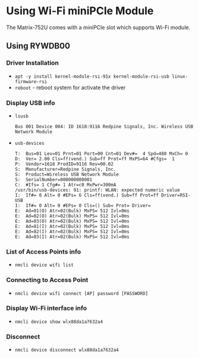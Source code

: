 # Using Wi-Fi miniPCIe Module

The Matrix-752U comes with a miniPCIe slot which supports Wi-Fi module.

## Using RYWDB00
### Driver Installation
- `apt -y install kernel-module-rsi-91x kernel-module-rsi-usb linux-firmware-rsi`
- `reboot` - reboot system for activate the driver

### Display USB info
- `lsusb`  
  ```
  Bus 001 Device 004: ID 1618:9116 Redpine Signals, Inc. Wireless USB Network Module
  ```
- `usb-devices`
  ```
  T:  Bus=01 Lev=01 Prnt=01 Port=00 Cnt=01 Dev#=  4 Spd=480 MxCh= 0
  D:  Ver= 2.00 Cls=ff(vend.) Sub=ff Prot=ff MxPS=64 #Cfgs=  1
  P:  Vendor=1618 ProdID=9116 Rev=00.02
  S:  Manufacturer=Redpine Signals, Inc.
  S:  Product=Wireless USB Network Module
  S:  SerialNumber=000000000001
  C:  #Ifs= 1 Cfg#= 1 Atr=c0 MxPwr=300mA
  /usr/bin/usb-devices: 91: printf: WLAN: expected numeric value
  I:  If#= 0 Alt= 0 #EPs= 6 Cls=ff(vend.) Sub=ff Prot=ff Driver=RSI-USB
  I:  If#= 0 Alt= 0 #EPs= 0 Cls=() Sub= Prot= Driver=
  E:  Ad=01(O) Atr=02(Bulk) MxPS= 512 Ivl=0ms
  E:  Ad=02(O) Atr=02(Bulk) MxPS= 512 Ivl=0ms
  E:  Ad=03(O) Atr=02(Bulk) MxPS= 512 Ivl=0ms
  E:  Ad=81(I) Atr=02(Bulk) MxPS= 512 Ivl=0ms
  E:  Ad=82(I) Atr=02(Bulk) MxPS= 512 Ivl=0ms
  E:  Ad=83(I) Atr=02(Bulk) MxPS= 512 Ivl=0ms
  ```

### List of Access Points info 
- `nmcli device wifi list`

### Connecting to Access Point
- `nmcli device wifi connect [AP] password [PASSWORD]`
  
### Display Wi-Fi interface info
- `nmcli device show wlx88da1a7632a4`

### Disconnect
- `nmcli device disconnect wlx88da1a7632a4`

